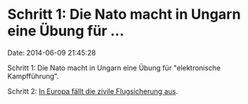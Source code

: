Schritt 1: Die Nato macht in Ungarn eine Übung für \...
=======================================================

Date: 2014-06-09 21:45:28

Schritt 1: Die Nato macht in Ungarn eine Übung für \"elektronische
Kampfführung\".

Schritt 2: [In Europa fällt die zivile Flugsicherung
aus](http://derstandard.at/2000001862681/Oesterreichs-Luftsicherung-am-Donnerstag-lahmgelegt).
